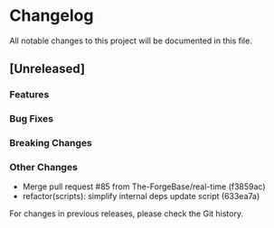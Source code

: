 # Changelog

All notable changes to this project will be documented in this file.

## [Unreleased]

### Features

### Bug Fixes

### Breaking Changes

### Other Changes
* Merge pull request #85 from The-ForgeBase/real-time (f3859ac)
* refactor(scripts): simplify internal deps update script (633ea7a)

For changes in previous releases, please check the Git history.
